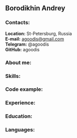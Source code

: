 ## Borodikhin Andrey

### Contacts:
**Location:** St-Petersburg, Russia   
**E-mail:** agoodis@gmail.com  
**Telegram:** @agoodis  
**GitHub:** agoodis

### About me:

### Skills:

### Code example:

### Experience:

### Education:

### Languages: